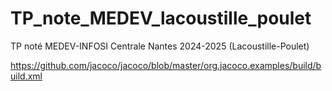 # TP_note_MEDEV_lacoustille_poulet
TP noté MEDEV-INFOSI Centrale Nantes 2024-2025 (Lacoustille-Poulet)

https://github.com/jacoco/jacoco/blob/master/org.jacoco.examples/build/build.xml
